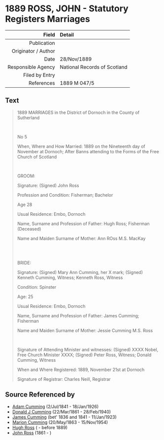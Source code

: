 ﻿---
layout: page
permalink: /sources/s75160785
---

# 1889 ROSS, JOHN - Statutory Registers Marriages

Field | Detail
---:|:---
Publication | 
Originator / Author | 
Date | 28/Nov/1889
Responsible Agency | National Records of Scotland
Filed by Entry | 
References | 1889 M 047/5

## Text

> 1889 MARRIAGES in the District of Dornoch in the County of Sutherland
>
> <br/>
>
> No 5
>
> When, Where and How Married: 1889 on the Nineteenth day of November at Dornoch; After Banns attending to the Forms of the Free Church of Scotland
>
> <br/>
>
> GROOM:
>
> Signature: (Signed) John Ross
>
> Profession and Condition: Fisherman; Bachelor
>
> Age 28
>
> Usual Residence: Embo, Dornoch
>
> Name, Surname and Profession of Father: Hugh Ross; Fisherman (Deceased)
>
> Name and Maiden Surname of Mother: Ann ROss M.S. MacKay
>
> <br/>
>
> <br/>
>
> BRIDE:
>
> Signature: (Signed) Mary Ann Cumming, her X mark; (Signed) Kenneth Cumming, Witness; Kenneth Ross, Witness
>
> Condition: Spinster
>
> Age: 25
>
> Usual Residence: Embo, Dornoch
>
> Name, Surname and Profession of Father: James Cumming; Fisherman
>
> Name and Maiden Surname of Mother: Jessie Cumming M.S. Ross
>
> <br/>
>
> Signature of Attending Minister and witnesses: (Signed) XXXX Nobel, Free Church Minister XXXX; (Signed) Peter Ross, Witness; Donald Cumming, Witness
>
> When and Where Registered: 1889, November 21st at Dornoch
>
> Signature of Registrar: Charles Neill, Registrar
>

## Source Referenced by

* [Adam Cumming](../people/@55409960@-adam-cumming-b1841-7-2-d1926-1-18.md) (2/Jul/1841 - 18/Jan/1926)
* [Donald J Cumming](../people/@20465544@-donald-j-cumming-b1861-3-22-d1940-2-28.md) (22/Mar/1861 - 28/Feb/1940)
* [James Cumming](../people/@66384942@-james-cumming-b1836~1841-d1923-1-11.md) (bet' 1836 and 1841 - 11/Jan/1923)
* [Marion Cumming](../people/@59851647@-marion-cumming-b1863-5-20-d1954-11-15.md) (20/May/1863 - 15/Nov/1954)
* [Hugh Ross](../people/@10594034@-hugh-ross-b-d1889.md) ( - before 1889)
* [John Ross](../people/@75057664@-john-ross-b1861-d.md) (1861 - )

